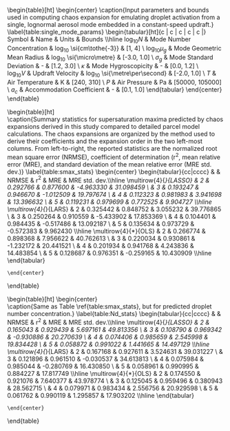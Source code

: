 <!--
Summary table of input parameters and ranges of values
-->
\begin{table}[ht]
    \begin{center}
    \caption{Input parameters and bounds used in computing chaos expansion for emulating droplet activation from a single, lognormal aerosol mode embedded in a constant-speed updraft.}
    \label{table:single_mode_params}
    \begin{tabular}[ht]{c | c | c | c | c |}
    Symbol & Name & Units & Bounds \\\hline
    $\log_{10} N$ & Mode Number Concentration & $\log_{10}$ \si{cm\tothe{-3}} & [1, 4] \\ 
    $\log_{10} \mu_g$ & Mode Geometric Mean Radius & $\log_{10}$ \si{\micro\metre} & [-3.0, 1.0] \\
    $\sigma_g$ & Mode Standard Deviation & - & [1.2, 3.0] \\
    $\kappa$ & Mode Hygroscopicity & - & [0.0, 1.2] \\  
    $\log_{10} V$ & Updraft Velocity & $\log_{10}$ \si{\metre\per\second} & [-2.0, 1.0] \\
    $T$ & Air Temperature & K & [240, 310] \\
    $P$ & Air Pressure & Pa & [50000, 105000] \\
    $a_c$ & Accommodation Coefficient & - & [0.1, 1.0]
    \end{tabular}
    \end{center}
\end{table}

<!--
Summary statistics - predicted Smax for all chaos expansions
-->
\begin{table}[ht]    
    \caption{Summary statistics for supersaturation maxima predicted by chaos expansions derived in this study compared to detailed parcel model calculations. The chaos expansions are organized by the method used to derive their coefficients and the expansion order in the two left-most columns. From left-to-right, the reported statistics are the normalized root mean square error (NRMSE), coefficient of determination (r$^2$, mean relative error (MRE), and standard deviation of the mean relative error (MRE std. dev.)}
    \label{table:smax_stats}
    \begin{center}
    \begin{tabular}{cc|cccc}
     & & NRMSE &        r$^2$ &       MRE &    MRE std. dev.\\\hline
    \multirow{4}{*}{LASSO} 
     & 2 & 0.292766 &  0.877600 & -4.963330 &  31.098459 \\
     & 3 & 0.193247 &  0.946670 & -1.012509 &  19.797674 \\
     & 4 & 0.112323 &  0.981983 &  3.941698 &  13.396632 \\
     & 5 & 0.119231 &  0.979699 &  0.772525 &   9.904727 \\\hline
    \multirow{4}{*}{LARS} 
     & 2 & 0.325442 &  0.848752 &  3.055232 &  39.776865 \\
     & 3 & 0.250264 &  0.910559 & -5.433902 &  17.853369 \\
     & 4 & 0.104401 &  0.984435 & -0.517486 &  13.092187 \\
     & 5 & 0.135634 &  0.973729 & -0.572383 &   9.962430 \\\hline
    \multirow{4}{*}{OLS} 
     & 2 & 0.266774 &  0.898368 &  7.956622 &  40.762613 \\
     & 3 & 0.220034 &  0.930861 & -1.232172 &  20.441521 \\
     & 4 & 0.201934 &  0.941768 &  4.243836 &  14.483854 \\
     & 5 & 0.128687 &  0.976351 & -0.259165 &  10.430909 \\\hline
    \end{tabular}

    \end{center}
\end{table}

<!--
Summary statistics - predicted Nderiv vs parcel Neq
-->
\begin{table}[ht]
    \begin{center}    
    \caption{Same as Table \ref{table:smax_stats}, but for predicted droplet number concentration.}
    \label{table:Nd_stats}
    \begin{tabular}{cc|cccc}
     & & NRMSE &        r$^2$ &       MRE &    MRE std. dev.\\\hline
     \multirow{4}{*}{LASSO}
     & 2 & 0.165043 &  0.929439 &  5.697161 &  49.813356 \\
     & 3 & 0.108790 &  0.969342 & -0.930886 &  20.270639 \\
     & 4 & 0.074406 &  0.985659 &  2.545998 &  19.834428 \\
     & 5 & 0.058872 &  0.991022 &  1.441665 &  14.497129 \\\hline
     \multirow{4}{*}{LARS} & 2 & 0.167168 &  0.927611 &  3.524631 &  39.031227 \\
     & 3 & 0.121896 &  0.961510 & -0.030537 &  34.613813 \\
     & 4 & 0.075984 &  0.985044 & -0.280769 &  16.430850 \\
     & 5 & 0.058961 &  0.990995 &  0.884227 &  17.817749 \\\hline
     \multirow{4}{*}{OLS} & 2 & 0.174550 &  0.921076 &  7.640377 &  43.978774 \\
     & 3 & 0.125045 &  0.959496 &  0.380943 &  28.562715 \\
     & 4 & 0.079971 &  0.983434 &  2.556756 &  20.929598 \\
     & 5 & 0.061762 &  0.990119 &  1.295857 &  17.903202 \\\hline
    \end{tabular}

    \end{center}
\end{table}

